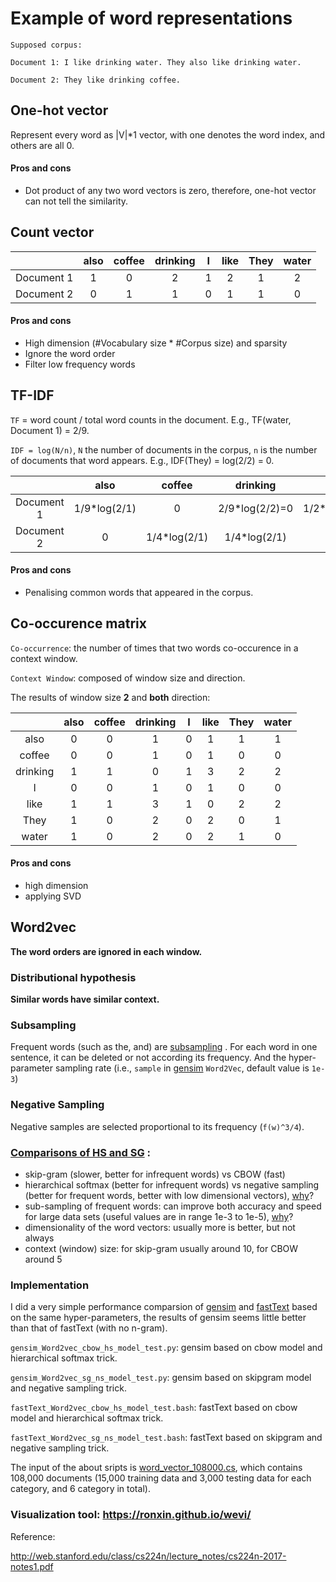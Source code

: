 # Example of word representations

```
Supposed corpus:

Document 1: I like drinking water. They also like drinking water.

Document 2: They like drinking coffee.
```
## One-hot vector
Represent every word as |V|*1 vector, with one denotes the word index, and others are all 0.

#### Pros and cons
* Dot product of any two word vectors is zero, therefore, one-hot vector can not tell the similarity.

## Count vector

|          | also |   coffee      |   drinking |       I        |     like      |     They     |     water    |
|   :---:  | :---:|     :---:     |    :---:   |        :---:   |    :---:      |     :---:    |     :---:    |
|Document 1| 1    |      0        |      2     |        1       |      2        |     1        |       2      |
|Document 2| 0    |      1        |      1     |        0       |      1        |      1       |     0        |

#### Pros and cons
* High dimension (#Vocabulary size * #Corpus size) and sparsity
* Ignore the word order 
* Filter low frequency words

## TF-IDF

`TF` = word count /  total word counts in the document. E.g., TF(water, Document 1) = 2/9.

`IDF = log(N/n)`, `N` the number of documents in the corpus, `n` is the number of documents that word appears. E.g., IDF(They) = log(2/2) = 0.


|          | also |   coffee      |   drinking |    I        |     like      |     They     |     water    |
|   :---:  | :---:|     :---:     |    :---:   |     :---:   |    :---:      |     :---:    |     :---:    |
|Document 1| 1/9*log(2/1)| 0      |2/9*log(2/2)=0|1/2*log(2/1)|2/9*log(2/2)=0 |1/9*log(2/2)=0|2/9*log(2/1)  |
|Document 2| 0    |1/4*log(2/1)   |1/4*log(2/1)|     0       | 1/4*log(2/1)  |  1/4*log(2/1)|     0        |



#### Pros and cons
* Penalising common words that appeared in the corpus.

## Co-occurence matrix


`Co-occurrence`: the number of times that two words co-occurence in a context window.

`Context Window`: composed of window size and direction. 

The results of window size **2** and **both** direction:

|          | also |   coffee      |   drinking |   I        |     like      |     They     |     water    |
|   :---:  | :---:|     :---:     |    :---:   |    :---:   |    :---:      |     :---:    |     :---:    |
|   also   |  0   |      0        |      1     |      0     |      1        |     1        |       1      |
|   coffee |  0   |      0        |      1     |      0     |      1        |      0       |     0        |
| drinking |  1   |      1        |      0     |     1      |      3        |      2       |     2        |
|   I      |  0   |      0        |      1     |      0     |      1        |      0       |     0        |
|   like   |  1   |      1        |      3     |     1      |      0        |      2       |     2        |
|   They   |  1   |      0        |      2     |     0      |      2        |      0       |     1        |
|   water  |  1   |      0        |      2     |      0     |      2        |      1       |     0        |

#### Pros and cons
* high dimension
* applying SVD


## Word2vec
**The word orders are ignored in each window.**

### Distributional hypothesis
**Similar words have similar context.**

### Subsampling
Frequent words (such as the, and) are [subsampling](http://mccormickml.com/2017/01/11/word2vec-tutorial-part-2-negative-sampling/) .
For each word in one sentence, it can be deleted or not according its frequency. And the hyper-parameter sampling rate (i.e., `sample` in [gensim](https://radimrehurek.com/gensim/models/word2vec.html) `Word2Vec`, default value is `1e-3`)


### Negative Sampling
Negative samples are selected proportional to its frequency (`f(w)^3/4`).

### [Comparisons of HS and SG](https://code.google.com/archive/p/word2vec/) :
* skip-gram (slower, better for infrequent words) vs CBOW (fast)
* hierarchical softmax (better for infrequent words) vs negative sampling (better for frequent words, better with low dimensional vectors), [why](https://stats.stackexchange.com/questions/180076/why-is-hierarchical-softmax-better-for-infrequent-words-while-negative-sampling)?
* sub-sampling of frequent words: can improve both accuracy and speed for large data sets (useful values are in range 1e-3 to 1e-5), [why](https://www.quora.com/How-does-sub-sampling-of-frequent-words-work-in-the-context-of-Word2Vec)?
* dimensionality of the word vectors: usually more is better, but not always
* context (window) size: for skip-gram usually around 10, for CBOW around 5

### Implementation
I did a very simple performance comparsion of [gensim](https://radimrehurek.com/gensim/models/word2vec.html) and [fastText](https://github.com/facebookresearch/fastText) based on the same hyper-parameters, the results of gensim seems little better than that of fastText (with no n-gram).

`gensim_Word2vec_cbow_hs_model_test.py`: gensim based on cbow model and hierarchical softmax trick.

`gensim_Word2vec_sg_ns_model_test.py`: gensim based on skipgram model and negative sampling trick.

`fastText_Word2vec_cbow_hs_model_test.bash`: fastText based on cbow model and hierarchical softmax trick.

`fastText_Word2vec_sg_ns_model_test.bash`: fastText based on skipgram and negative sampling trick.

The input of the about sripts is [word_vector_108000.cs](https://pan.baidu.com/s/1i5Jy4lv), which contains 108,000 documents (15,000 training data and 3,000 testing data for each category, and 6 category in total).

### Visualization tool: https://ronxin.github.io/wevi/


Reference:

http://web.stanford.edu/class/cs224n/lecture_notes/cs224n-2017-notes1.pdf

